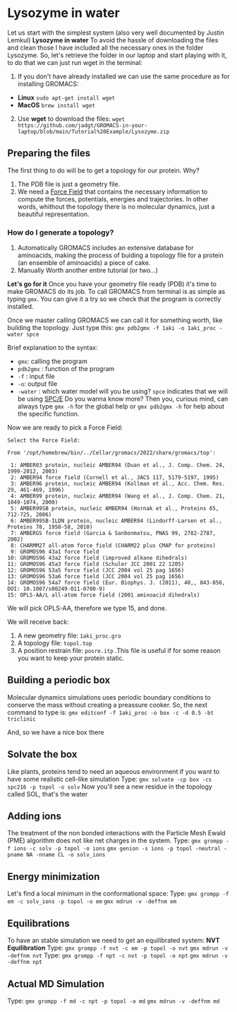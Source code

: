 # Lysozyme in water
Let us start with the simplest system (also very well documented by Justin Lemkul)
**Lysozyme in water**
To avoid the hassle of downloading the files and clean those I have included all the necessary ones in the folder Lysozyme.
So, let's retrieve the folder in our laptop and start playing with it, to do that we can just run wget in the terminal:
1. If you don't have already installed we can use the same procedure as for installing GROMACS:
- **Linux**
```sudo apt-get install wget```
- **MacOS**
```brew install wget```
2. Use **wget** to download the files:
```wget https://github.com/jadgt/GROMACS-in-your-laptop/blob/main/Tutorial%20Example/Lysozyme.zip```

## Preparing the files

The first thing to do will be to get a topology for our protein. Why? 
1. The PDB file is just a geometry file.
2. We need a [Force Field](https://en.wikipedia.org/wiki/Force_field_(chemistry)) that contains the necessary information to compute the forces, potentials, energies and trajectories. In other words, whithout the topology there is no molecular dynamics, just a beautiful representation.

### How do I generate a topology?
1. Automatically 
GROMACS includes an extensive database for aminoacids, making the process of buiding a topology file for a protein (an ensemble of aminoacids) a piece of cake.
2. Manually 
Worth another entire tutorial (or two...)

**Let's go for it**
Once you have your geometry file ready (PDB) it's time to make GROMACS do its job.
To call GROMACS from terminal is as simple as typing `gmx`. You can give it a try so we check that the program is correctly installed.

Once we master calling GROMACS we can call it for something worth, like building the topology. Just type this:
```gmx pdb2gmx -f 1aki -o 1aki_proc -water spce ```

Brief explanation to the syntax:
- `gmx`: calling the program 
- `pdb2gmx` : function of the program 
- `-f` : input file
- `-o`: output file
- `-water` : which water model will you be using? `spce` indicates that we will be using [SPC/E](https://pubs.acs.org/doi/10.1021/j100308a038)
Do you wanna know more? Then you, curious mind, can always type `gmx -h` for the global help or `gmx pdb2gmx -h` for help about the specific function.

Now we are ready to pick a Force Field:
```
Select the Force Field:

From '/opt/homebrew/bin/../Cellar/gromacs/2022/share/gromacs/top':

 1: AMBER03 protein, nucleic AMBER94 (Duan et al., J. Comp. Chem. 24, 1999-2012, 2003)
 2: AMBER94 force field (Cornell et al., JACS 117, 5179-5197, 1995)
 3: AMBER96 protein, nucleic AMBER94 (Kollman et al., Acc. Chem. Res. 29, 461-469, 1996)
 4: AMBER99 protein, nucleic AMBER94 (Wang et al., J. Comp. Chem. 21, 1049-1074, 2000)
 5: AMBER99SB protein, nucleic AMBER94 (Hornak et al., Proteins 65, 712-725, 2006)
 6: AMBER99SB-ILDN protein, nucleic AMBER94 (Lindorff-Larsen et al., Proteins 78, 1950-58, 2010)
 7: AMBERGS force field (Garcia & Sanbonmatsu, PNAS 99, 2782-2787, 2002)
 8: CHARMM27 all-atom force field (CHARM22 plus CMAP for proteins)
 9: GROMOS96 43a1 force field
10: GROMOS96 43a2 force field (improved alkane dihedrals)
11: GROMOS96 45a3 force field (Schuler JCC 2001 22 1205)
12: GROMOS96 53a5 force field (JCC 2004 vol 25 pag 1656)
13: GROMOS96 53a6 force field (JCC 2004 vol 25 pag 1656)
14: GROMOS96 54a7 force field (Eur. Biophys. J. (2011), 40,, 843-856, DOI: 10.1007/s00249-011-0700-9)
15: OPLS-AA/L all-atom force field (2001 aminoacid dihedrals)
```
We will pick OPLS-AA, therefore we type 15, and done.

We will receive back:
1. A new geometry file: `1aki_proc.gro`
2. A topology file: `topol.top`
3. A position restrain file: `posre.itp` .This file is useful if for some reason you want to keep your protein static.

## Building a periodic box
Molecular dynamics simulations uses periodic boundary conditions to conserve the mass without creating a preassure cooker.
So, the next command to type is: `gmx editconf -f 1aki_proc -o box -c -d 0.5 -bt triclinic`

And, so we have a nice box there 

## Solvate the box
Like plants, proteins tend to need an aqueous environment if you want to have some realistic cell-like simulation
Type: `gmx solvate -cp box -cs spc216 -p topol -o solv`
Now you'll see a new residue in the topology called SOL, that's the water

## Adding ions
The treatment of the non bonded interactions with the Particle Mesh Ewald (PME) algorithm does not like net charges in the system.
Type: `gmx grompp -f ions -c solv -p topol -o ions` 
      `gmx genion -s ions -p topol -neutral -pname NA -nname CL -o solv_ions`

## Energy minimization
Let's find a local minimum in the conformational space:
Type: `gmx grompp -f em -c solv_ions -p topol -o em`
      `gmx mdrun -v -deffnm em`

## Equilibrations
To have an stable simulation we need to get an equilibrated system:
**NVT Equilibration**
Type: `gmx grompp -f nvt -c em -p topol -o nvt`
      `gmx mdrun -v -deffnm nvt`
Type: `gmx grompp -f npt -c nvt -p topol -o npt`
      `gmx mdrun -v -deffnm npt`

## Actual MD Simulation
Type: `gmx grompp -f md -c npt -p topol -o md`
      `gmx mdrun -v -deffnm md` 



